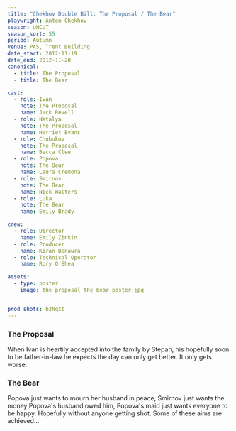 ```yaml
---
title: "Chekhov Double Bill: The Proposal / The Bear"
playwright: Anton Chekhov
season: UNCUT
season_sort: 55
period: Autumn
venue: PAS, Trent Building
date_start: 2012-11-19
date_end: 2012-11-20
canonical:
  - title: The Proposal
  - title: The Bear

cast:
  - role: Ivan
    note: The Proposal
    name: Jack Revell
  - role: Natalya
    note: The Proposal
    name: Harriet Evans
  - role: Chubukov
    note: The Proposal
    name: Becca Clee
  - role: Popova
    note: The Bear
    name: Laura Cremona
  - role: Smirnov
    note: The Bear
    name: Nick Walters
  - role: Luka
    note: The Bear
    name: Emily Brady

crew:
  - role: Director
    name: Emily Zinkin
  - role: Producer
    name: Kiran Benawra
  - role: Technical Operator
    name: Rory O'Shea

assets:
  - type: poster
    image: the_proposal_the_bear_poster.jpg


prod_shots: b2NgXt
---
```


### The Proposal
When Ivan is heartily accepted into the family by Stepan, his hopefully soon to be father-in-law he expects the day can only get better. It only gets worse.

### The Bear
Popova just wants to mourn her husband in peace, Smirnov just wants the money Popova's husband owed him, Popova's maid just wants everyone to be happy. Hopefully without anyone getting shot. Some of these aims are achieved…
